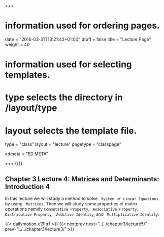 +++
# information used for ordering pages.
date = "2016-03-31T13:21:43+01:00"
draft = false
title = "Lecture Page"
weight = 40

# information used for selecting templates.
# type selects the directory in /layout/type
# layout selects the template file.

type   = "class"
layout = "lecture"
pagetype = "classpage"





edmeta = "ED META"

+++
{{<credits ori="Maktab.pk" lec="Adil Mahmood" des="Qazi Rashid">}}

## Chapter 3 Lecture 4: Matrices and Determinants: Introduction 4
<p class="lead">
In this lecture we will study a method to solve <code> System of Linear Equations</code>
by using <code> Matrices</code>. Then we will study some properties of matrix operations namely <code>Commutative Property</code>, <code> Associative Property</code>, <code>
Distributive Property</code>, <code> Additive Identity</code>, and <code> Multiplicative Identity</code>.
</p>

{{< dailymotion x19ltr1 >}}
{{< nextprev next="../../chapter3/lecture5/"     prev="../../chapter3/lecture3/"  >}}
